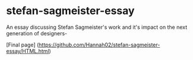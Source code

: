 # stefan-sagmeister-essay
An essay discussing Stefan Sagmeister's work and it's impact on the next generation of designers-

[Final page] (https://github.com/Hannah02/stefan-sagmeister-essay/HTML.html)
